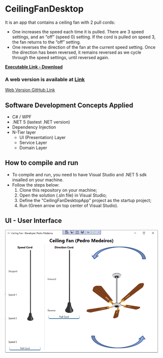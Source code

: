 # CeilingFanDesktop
It is an app that contains a ceiling fan with 2 pull cords:   
  * One increases the speed each time it is pulled. There are 3 speed settings, and an “off” (speed 0) setting. If the cord is pulled on speed 3, the fan returns to the “off” setting.
  * One reverses the direction of the fan at the current speed setting. Once the direction has been reversed, it remains reversed as we cycle through the speed settings, until reversed again.

**[Executable Link - Download](https://www.dropbox.com/s/t3fr192kkla6uq1/CeilingFanDesktopApp.zip?dl=0)**

### A web version is available at [Link](http://appserviceceilingfanapppedro.azurewebsites.net/) 
[Web Version GitHub Link](https://github.com/pedroaraujomedeiros/CeilingFanWeb)

## Software Development Concepts Applied
  * C# / WPF
  * .NET 5 (lastest .NET version)
  * Dependency Injection
  * N-Tier layer
    * UI (Presentation) Layer
    * Service Layer
    * Domain Layer

## How to compile and run
  * To compile and run, you need to have Visual Studio and .NET 5 sdk insalled on your machine.
  * Follow the steps below:
    1. Clone this repository on your machine;
    2. Open the solution (.sln file) in Visual Studio;
    3. Define the "CeilingFanDesktopApp" project as the startup project;
    4. Run (Green arrow on top center of Visual Studio).

## UI - User Interface
![alt text](https://github.com/pedroaraujomedeiros/CeilingFanDesktop/blob/main/Snapshots/Desktop-MainWindow.PNG "Main Window")
